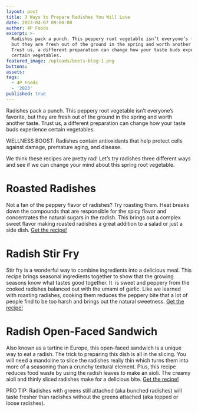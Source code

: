 ```yaml
---
layout: post
title: 3 Ways to Prepare Radishes You Will Love
date: 2023-04-07 09:00:00
author: 4P Foods
excerpt: >-
  Radishes pack a punch. This peppery root vegetable isn’t everyone’s favorite,
  but they are fresh out of the ground in the spring and worth another taste.
  Trust us, a different preparation can change how your taste buds experience
  certain vegetables.
featured_image: /uploads/beets-blog-1.png
buttons:
assets:
tags:
  - 4P Foods
  - '2023'
published: true
---
```

<div class="editable"><p>Radishes pack a punch. This peppery root vegetable isn’t everyone’s favorite, but they are fresh out of the ground in the spring and worth another taste. Trust us, a different preparation can change how your taste buds experience certain vegetables.</p><p>WELLNESS BOOST: Radishes contain antioxidants that help protect cells against damage, premature aging, and disease.</p><p>We think these recipes are pretty rad! Let’s try radishes three different ways and see if we can change your mind about this spring root vegetable.</p><h1><strong>Roasted Radishes</strong></h1><p>Not a fan of the peppery flavor of radishes? Try roasting them. Heat breaks down the compounds that are responsible for the spicy flavor and concentrates the natural sugars in the radish. This brings out a complex sweet flavor making roasted radishes a great addition to a salad or just a side dish. <a href="https://4pfoods.com/recipes/easy-oven-roasted-radish-side-dish-recipe/">Get the recipe!</a></p><h1><strong>Radish Stir Fry</strong></h1><p>Stir fry is a wonderful way to combine ingredients into a delicious meal. This recipe brings seasonal ingredients together to show that the growing seasons know what tastes good together. It&nbsp; is sweet and peppery from the cooked radishes balanced out with the umami of garlic. Like we learned with roasting radishes, cooking them reduces the peppery bite that a lot of people find to be too harsh and brings out the natural sweetness. <a href="https://4pfoods.com/recipes/quick-radish-and-garlic-scape-stir-fry-dinner-recipe/">Get the recipe!</a></p><h1><strong>Radish Open-Faced Sandwich</strong></h1><p>Also known as a tartine in Europe, this open-faced sandwich is a unique way to eat a radish. The trick to preparing this dish is all in the slicing. You will need a mandoline to slice the radishes really thin which turns them into more of a seasoning than a crunchy textural element. Plus, this recipe reduces food waste by using the radish leaves to make an aioli. The creamy aioli and thinly sliced radishes make for a delicious bite. <a href="https://4pfoods.com/recipes/quick-radish-open-faced-sandwich-with-radish-green-aioli-lunch-recipe/">Get the recipe!</a></p><p>PRO TIP: Radishes with greens still attached (aka bunched radishes) will taste fresher than radishes without the greens attached (aka topped or loose radishes).</p></div>